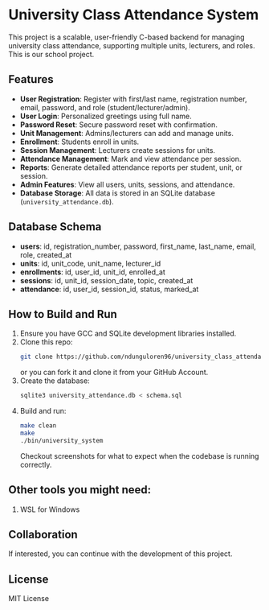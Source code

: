 # University Class Attendance System

This project is a scalable, user-friendly C-based backend for managing university class attendance, supporting multiple units, lecturers, and roles.
This is our school project.

## Features

- **User Registration**: Register with first/last name, registration number, email, password, and role (student/lecturer/admin).
- **User Login**: Personalized greetings using full name.
- **Password Reset**: Secure password reset with confirmation.
- **Unit Management**: Admins/lecturers can add and manage units.
- **Enrollment**: Students enroll in units.
- **Session Management**: Lecturers create sessions for units.
- **Attendance Management**: Mark and view attendance per session.
- **Reports**: Generate detailed attendance reports per student, unit, or session.
- **Admin Features**: View all users, units, sessions, and attendance.
- **Database Storage**: All data is stored in an SQLite database (`university_attendance.db`).

## Database Schema

- **users**: id, registration_number, password, first_name, last_name, email, role, created_at
- **units**: id, unit_code, unit_name, lecturer_id
- **enrollments**: id, user_id, unit_id, enrolled_at
- **sessions**: id, unit_id, session_date, topic, created_at
- **attendance**: id, user_id, session_id, status, marked_at

## How to Build and Run

1. Ensure you have GCC and SQLite development libraries installed.
2. Clone this repo:
   ```bash
   git clone https://github.com/ndunguloren96/university_class_attendance_system
   ```
   or you can fork it and clone it from your GitHub Account.
4. Create the database:
   ```bash
   sqlite3 university_attendance.db < schema.sql
   ```
5. Build and run:
   ```bash
   make clean
   make
   ./bin/university_system
   ```
   Checkout screenshots for what to expect when the codebase is running correctly.
   
## Other tools you might need:
1. WSL for Windows

## Collaboration
If interested, you can continue with the development of this project. 

## License

MIT License
